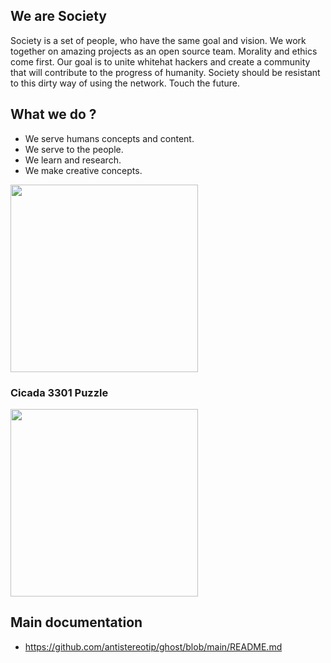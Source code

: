 ## We are Society

Society is a set of people, who have the same goal and vision. We work together 
on amazing projects as an open source team. Morality and ethics come first. Our 
goal is to unite whitehat hackers and create a community that will contribute 
to the progress of humanity. Society should be resistant to this dirty way of 
using the network. Touch the future.

## What we do ?

- We serve humans concepts and content. 
- We serve to the people.
- We learn and research.
- We make creative concepts.

<p align="left">
  <img src="https://github.com/antistereotip/ghost/blob/main/SOCIETY/puzzle.gif" width="300" />
</p>


### Cicada 3301 Puzzle

<p align="left">
  <img src="https://github.com/antistereotip/ghost/blob/main/SOCIETY/cicada-3301.gif" width="300" />
</p>

## Main documentation
- https://github.com/antistereotip/ghost/blob/main/README.md
